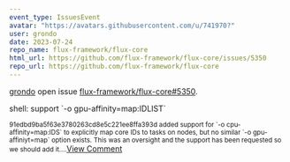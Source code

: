 ```yaml
---
event_type: IssuesEvent
avatar: "https://avatars.githubusercontent.com/u/741970?"
user: grondo
date: 2023-07-24
repo_name: flux-framework/flux-core
html_url: https://github.com/flux-framework/flux-core/issues/5350
repo_url: https://github.com/flux-framework/flux-core
---
```


<a href='https://github.com/grondo' target='_blank'>grondo</a> open issue <a href='https://github.com/flux-framework/flux-core/issues/5350' target='_blank'>flux-framework/flux-core#5350</a>.

<p>shell: support `-o gpu-affinity=map:IDLIST` </p><small>91edbd9ba5f63e3780263cd8e5c221ee8ffa393d added support for `-o cpu-affinity=map:IDS` to explicitly map core IDs to tasks on nodes, but no similar `-o gpu-affiniyt=map` option exists. This was an oversight and the support has been requested so we should add it....</small><a href='https://github.com/flux-framework/flux-core/issues/5350' target='_blank'>View Comment</a>